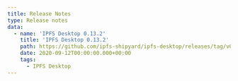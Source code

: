 ```yaml
---
title: Release Notes
type: Release notes
data:
  - name: 'IPFS Desktop 0.13.2'
    title: 'IPFS Desktop 0.13.2'
    path: https://github.com/ipfs-shipyard/ipfs-desktop/releases/tag/v0.13.2
    date: 2020-09-12T00:00:00.000+00:00
    tags:
      - IPFS Desktop
---
```

